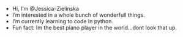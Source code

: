 -  Hi, I’m @Jessica-Zielinska
-  I’m interested in a whole bunch of wonderfull things.
-  I’m currently learning to code in python.
-  Fun fact: Im the best piano player in the world...dont look that up.

<!---
Jessica-Zielinska/Jessica-Zielinska is a ✨ special ✨ repository because its `README.md` (this file) appears on your GitHub profile.
You can click the Preview link to take a look at your changes.
--->
